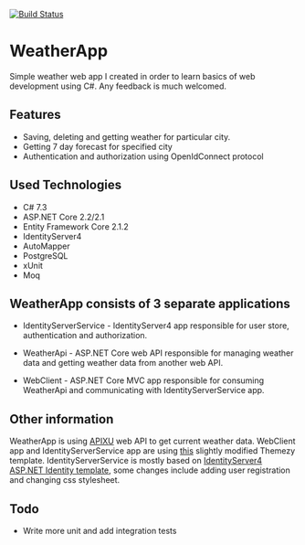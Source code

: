 [![Build Status](https://dev.azure.com/ilikedzimi/WeatherApp/_apis/build/status/szymenn.WeatherApp?branchName=master)](https://dev.azure.com/ilikedzimi/WeatherApp/_build/latest?definitionId=10&branchName=master)
# WeatherApp
Simple weather web app I created in order to learn basics of web development using C#. Any feedback is much welcomed. 
## Features
-  Saving, deleting and getting weather for particular city.
- Getting 7 day forecast for specified city
- Authentication and authorization using OpenIdConnect protocol
## Used Technologies
- C# 7.3
- ASP.NET Core 2.2/2.1
- Entity Framework Core 2.1.2
- IdentityServer4 
- AutoMapper
- PostgreSQL
- xUnit
- Moq
## WeatherApp consists of 3 separate applications 
- IdentityServerService   - IdentityServer4 app responsible for user store, authentication and authorization.
- WeatherApi - ASP.NET Core web API responsible for managing weather data and getting weather data from another web API. 

- WebClient - ASP.NET Core MVC app responsible for consuming WeatherApi and communicating with IdentityServerService app. 


## Other information

WeatherApp is using [APIXU](https://www.apixu.com/) web API to get current weather data.
WebClient app and IdentityServerService app are using [this](https://www.themezy.com/free-website-templates/128-steel-weather-free-responsive-website-template) slightly modified Themezy template. 
IdentityServerService is mostly based on [IdentityServer4 ASP.NET Identity template](https://github.com/IdentityServer/IdentityServer4.Templates/tree/dev/src/IdentityServer4AspNetIdentity), some changes include adding user registration and changing css stylesheet. 

## Todo
- Write more unit and add integration tests
